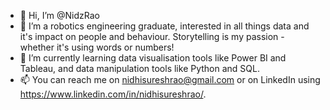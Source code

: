 - 👋 Hi, I’m @NidzRao
- 👀 I’m a robotics engineering graduate, interested in all things data and it's impact on people and behaviour. Storytelling is my passion - whether it's using words or numbers!
- 🌱 I’m currently learning data visualisation tools like Power BI and Tableau, and data manipulation tools like Python and SQL.
- 📫 You can reach me on nidhisureshrao@gmail.com or on LinkedIn using https://www.linkedin.com/in/nidhisureshrao/.

<!---
NidzRao/NidzRao is a ✨ special ✨ repository because its `README.md` (this file) appears on your GitHub profile.
You can click the Preview link to take a look at your changes.
--->
